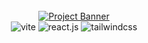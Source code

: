<div align="center">
  
  <br />
    
  <a href="https://amir83nasr.github.io/HooBank" target="_blank">
    <img src="https://i.ibb.co/BK1Hn0x/Screenshot-2022-08-08-at-4-05-48-PM.png" alt="Project Banner">
  </a>
  
  <br />

  <div align="center">
    <img src="https://img.shields.io/badge/-Vite-black?style=for-the-badge&logoColor=white&logo=vite&color=646CFF" alt="vite" />
    <img src="https://img.shields.io/badge/-React_JS-black?style=for-the-badge&logoColor=white&logo=react&color=61DAFB" alt="react.js" />
    <img src="https://img.shields.io/badge/-Tailwind_CSS-black?style=for-the-badge&logoColor=white&logo=tailwindcss&color=06B6D4" alt="tailwindcss" />
  </div>

</div>
